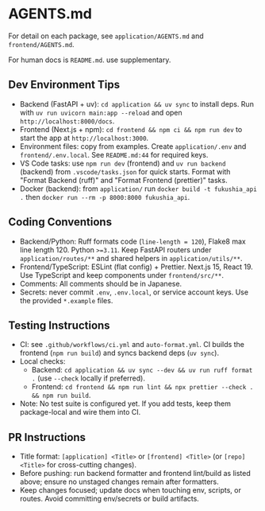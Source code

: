 # AGENTS.md

For detail on each package, see `application/AGENTS.md` and `frontend/AGENTS.md`.

For human docs is `README.md`. use supplementary.

## Dev Environment Tips

- Backend (FastAPI + uv): `cd application && uv sync` to install deps. Run with `uv run uvicorn main:app --reload` and open `http://localhost:8000/docs`.
- Frontend (Next.js + npm): `cd frontend && npm ci && npm run dev` to start the app at `http://localhost:3000`.
- Environment files: copy from examples. Create `application/.env` and `frontend/.env.local`. See `README.md:44` for required keys.
- VS Code tasks: use `npm run dev` (frontend) and `uv run backend` (backend) from `.vscode/tasks.json` for quick starts. Format with "Format Backend (ruff)" and "Format Frontend (prettier)" tasks.
- Docker (backend): from `application/` run `docker build -t fukushia_api .` then `docker run --rm -p 8000:8000 fukushia_api`.

## Coding Conventions

- Backend/Python: Ruff formats code (`line-length = 120`), Flake8 max line length 120. Python `>=3.11`. Keep FastAPI routers under `application/routes/**` and shared helpers in `application/utils/**`.
- Frontend/TypeScript: ESLint (flat config) + Prettier. Next.js 15, React 19. Use TypeScript and keep components under `frontend/src/**`.
- Comments: All comments should be in Japanese.
- Secrets: never commit `.env`, `.env.local`, or service account keys. Use the provided `*.example` files.

## Testing Instructions

- CI: see `.github/workflows/ci.yml` and `auto-format.yml`. CI builds the frontend (`npm run build`) and syncs backend deps (`uv sync`).
- Local checks:
  - Backend: `cd application && uv sync --dev && uv run ruff format .` (use `--check` locally if preferred).
  - Frontend: `cd frontend && npm run lint && npx prettier --check . && npm run build`.
- Note: No test suite is configured yet. If you add tests, keep them package-local and wire them into CI.

## PR Instructions

- Title format: `[application] <Title>` or `[frontend] <Title>` (or `[repo] <Title>` for cross-cutting changes).
- Before pushing: run backend formatter and frontend lint/build as listed above; ensure no unstaged changes remain after formatters.
- Keep changes focused; update docs when touching env, scripts, or routes. Avoid committing env/secrets or build artifacts.
